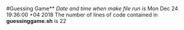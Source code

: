 #Guessing Game**
*Date and time when make file run is* Mon Dec 24 19:36:00 +04 2018
The number of lines of code contained in **guessinggame.sh** is 22
